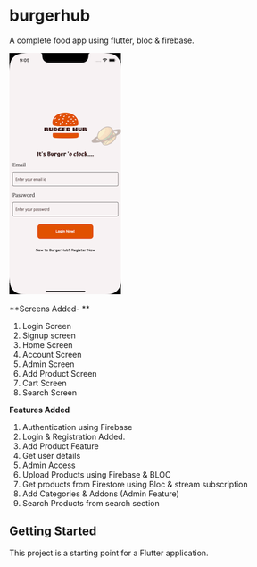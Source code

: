 # burgerhub

A complete food app using flutter, bloc & firebase.

![](https://github.com/Pratulpant01/Burger-Hub/blob/master/burgerhub_register.gif)


**Screens Added- **

1. Login Screen 
2. Signup screen 
3. Home Screen
4. Account Screen
5. Admin Screen
6. Add Product Screen
7. Cart Screen 
8. Search Screen


**Features Added**

1. Authentication using Firebase
2. Login & Registration Added.
3. Add Product Feature
4. Get user details 
5. Admin Access
6. Upload Products using Firebase & BLOC
7. Get products from Firestore using Bloc & stream subscription
8. Add Categories & Addons (Admin Feature)
9. Search Products from search section








## Getting Started

This project is a starting point for a Flutter application.

